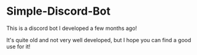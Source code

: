 # Simple-Discord-Bot
This is a discord bot I developed a few months ago!

It's quite old and not very well developed, but I hope you can find a good use for it!
